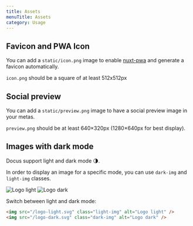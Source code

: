 ```yaml
---
title: Assets
menuTitle: Assets
category: Usage
---
```


## Favicon and PWA Icon

You can add a `static/icon.png` image to enable [nuxt-pwa](https://pwa.nuxtjs.org) and generate a favicon automatically.

<alert>

`icon.png` should be a square of at least 512x512px

</alert>

## Social preview

You can add a `static/preview.png` image to have a social preview image in your metas.

<alert>

`preview.png` should be at least 640×320px (1280×640px for best display).

</alert>

## Images with dark mode

Docus support light and dark mode 🌗.

In order to display an image for a specific mode, you can use `dark-img` and `light-img` classes.

<code-group>
<code-block label="Preview" active>

<div class="p-4 border-2 border-t-0 border-gray-700 rounded-b-md">
  <img src="/logo-light.svg" class="light-img" alt="Logo light" style="margin:0;"/>
  <img src="/logo-dark.svg" class="dark-img" alt="Logo dark" style="margin:0;" />
  <p class="flex items-center" style="margin-bottom:0;">Switch between light and dark mode:&nbsp;<color-switcher class="inline-flex ml-2"></color-switcher></p>
</div>

</code-block>
<code-block label="Code">

```md
<img src="/logo-light.svg" class="light-img" alt="Logo light" />
<img src="/logo-dark.svg" class="dark-img" alt="Logo dark" />
```

</code-block>
</code-group>
